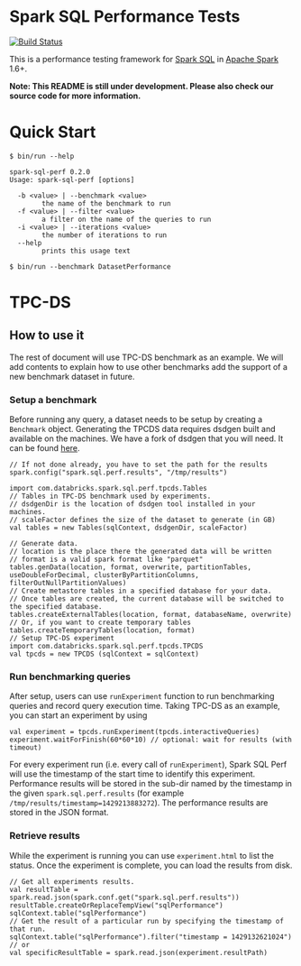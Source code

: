 # Spark SQL Performance Tests

[![Build Status](https://travis-ci.org/databricks/spark-sql-perf.svg)](https://travis-ci.org/databricks/spark-sql-perf)

This is a performance testing framework for [Spark SQL](https://spark.apache.org/sql/) in [Apache Spark](https://spark.apache.org/) 1.6+.

**Note: This README is still under development. Please also check our source code for more information.**

# Quick Start

```
$ bin/run --help

spark-sql-perf 0.2.0
Usage: spark-sql-perf [options]

  -b <value> | --benchmark <value>
        the name of the benchmark to run
  -f <value> | --filter <value>
        a filter on the name of the queries to run
  -i <value> | --iterations <value>
        the number of iterations to run
  --help
        prints this usage text
        
$ bin/run --benchmark DatasetPerformance
```

# TPC-DS

## How to use it
The rest of document will use TPC-DS benchmark as an example. We will add contents to explain how to use other benchmarks add the support of a new benchmark dataset in future.

### Setup a benchmark
Before running any query, a dataset needs to be setup by creating a `Benchmark` object. Generating
the TPCDS data requires dsdgen built and available on the machines. We have a fork of dsdgen that
you will need. It can be found [here](https://github.com/davies/tpcds-kit).  

```
// If not done already, you have to set the path for the results
spark.config("spark.sql.perf.results", "/tmp/results")

import com.databricks.spark.sql.perf.tpcds.Tables
// Tables in TPC-DS benchmark used by experiments.
// dsdgenDir is the location of dsdgen tool installed in your machines.
// scaleFactor defines the size of the dataset to generate (in GB)
val tables = new Tables(sqlContext, dsdgenDir, scaleFactor)

// Generate data.
// location is the place there the generated data will be written
// format is a valid spark format like "parquet"
tables.genData(location, format, overwrite, partitionTables, useDoubleForDecimal, clusterByPartitionColumns, filterOutNullPartitionValues)
// Create metastore tables in a specified database for your data.
// Once tables are created, the current database will be switched to the specified database.
tables.createExternalTables(location, format, databaseName, overwrite)
// Or, if you want to create temporary tables
tables.createTemporaryTables(location, format)
// Setup TPC-DS experiment
import com.databricks.spark.sql.perf.tpcds.TPCDS
val tpcds = new TPCDS (sqlContext = sqlContext)
```

### Run benchmarking queries
After setup, users can use `runExperiment` function to run benchmarking queries and record query execution time. Taking TPC-DS as an example, you can start an experiment by using

```
val experiment = tpcds.runExperiment(tpcds.interactiveQueries)
experiment.waitForFinish(60*60*10) // optional: wait for results (with timeout)
```

For every experiment run (i.e. every call of `runExperiment`), Spark SQL Perf will use the timestamp of the start time to identify this experiment. Performance results will be stored in the sub-dir named by the timestamp in the given `spark.sql.perf.results` (for example `/tmp/results/timestamp=1429213883272`). The performance results are stored in the JSON format.

### Retrieve results
While the experiment is running you can use `experiment.html` to list the status.  Once the experiment is complete, you can load the results from disk.

```
// Get all experiments results.
val resultTable = spark.read.json(spark.conf.get("spark.sql.perf.results"))
resultTable.createOrReplaceTempView("sqlPerformance")
sqlContext.table("sqlPerformance")
// Get the result of a particular run by specifying the timestamp of that run.
sqlContext.table("sqlPerformance").filter("timestamp = 1429132621024")
// or
val specificResultTable = spark.read.json(experiment.resultPath)
```
